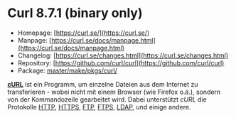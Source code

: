 # Curl 8.7.1 (binary only)
 - Homepage: [https://curl.se/](https://curl.se/)
 - Manpage: [https://curl.se/docs/manpage.html](https://curl.se/docs/manpage.html)
 - Changelog: [https://curl.se/changes.html](https://curl.se/changes.html)
 - Repository: [https://github.com/curl/curl](https://github.com/curl/curl)
 - Package: [master/make/pkgs/curl/](https://github.com/Freetz-NG/freetz-ng/tree/master/make/pkgs/curl/)

**[cURL](http://curl.haxx.se/)** ist ein Programm,
um einzelne Dateien aus dem Internet zu transferieren - wobei nicht mit
einem Browser (wie Firefox o.ä.), sondern von der Kommandozeile
gearbeitet wird. Dabei unterstützt *cURL* die Protokolle
[HTTP](http://de.wikipedia.org/wiki/Hypertext_Transfer_Protocol),
[HTTPS](http://de.wikipedia.org/wiki/Hypertext_Transfer_Protocol_Secure),
[FTP](http://de.wikipedia.org/wiki/File_Transfer_Protocol),
[FTPS](http://de.wikipedia.org/wiki/FTP_%C3%BCber_SSL),
[LDAP](http://de.wikipedia.org/wiki/Lightweight_Directory_Access_Protocol),
und einige andere.

